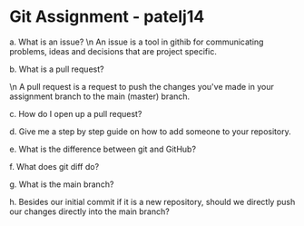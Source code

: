 # Git Assignment - patelj14

a. What is an issue?
 \n An issue is a tool in githib for communicating problems, ideas and decisions that are project specific. 

b. What is a pull request?

\n A pull request is a request to push the changes you've made in your assignment branch to the main (master) branch.  

c. How do I open up a pull request?




d. Give me a step by step guide on how to add someone to your repository.

e. What is the difference between git and GitHub?

f. What does git diff do?

g. What is the main branch?

h. Besides our initial commit if it is a new repository, should we directly push our changes directly into the main branch?
